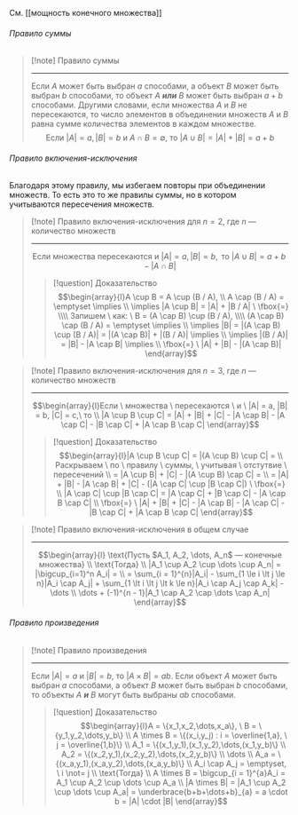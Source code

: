 См. [[мощность конечного множества]]

###### Правило суммы


> [!note] Правило суммы
> 
> ---
> Если $A$ может быть выбран $a$ способами, а объект $B$ может быть выбран $b$ способами, то объект $A$ _**или**_ $B$ может быть выбран $a + b$ способами. Другими словами, если множества $A$ и $B$ не пересекаются, то число элементов в объединении множеств $A$ и $B$ равна сумме количества элементов в каждом множестве. $$\text{ Если } |A| = a, |B| = b \text{ и } A \cap B = \emptyset \text{, то } |A \cup B| = |A| + |B| = a + b$$

###### Правило включения-исключения


Благодаря этому правилу, мы избегаем повторы при объединении множеств. То есть это то же правилы суммы, но в котором учитываются пересечения множеств.


> [!note] Правило включения-исключения для $n = 2$, где $n$ — количество множеств
> 
> ---
> $$\text{Если множества пересекаются и } |A| = a, |B| = b, \text{ то } |A \cup B| = a + b - |A \cap B|$$  
> > [!question] Доказательство
> > $$\begin{array}{l}A \cup B = A \cup (B / A), \\ A \cap (B / A) = \emptyset \implies \\ \implies |A \cup B| = |A| + |B / A| \ \fbox{=} \\\\ Запишем \ как: \ B = (A \cap B) \cup (B / A), \\\\ (A \cap B) \cap (B / A) = \emptyset \implies \\ \implies |B| = |(A \cap B) \cup (B / A)| = |(A \cap B)| + |(B / A)| \implies \\ \implies |(B / A)| = |B| - |A \cap B| \implies \\ \fbox{=} \ |A| + |B| - |(A \cap B)| \end{array}$$ 


> [!note] Правило включения-исключения для $n = 3$, где $n$ — количество множеств
> 
> ---
> $$\begin{array}{l}Если \ множества \ пересекаются \ и \ |A| = a, |B| = b, |C| = c,\ то \\ |A \cup B \cup C| = |A| + |B| + |C| - |A \cap B| - |A \cap C| - |B \cap C| + |A \cap B \cap C| \end{array}$$ 
> > [!question] Доказательство
> > $$\begin{array}{l}|A \cup B \cup C| = |(A \cup B) \cup C| = \\ Раскрываем \ по \ правилу \ суммы, \ учитывая \ отстутвие \ пересечений \\ = |A \cup B| + |C| - |(A \cup B) \cap C| = \\ = |A| + |B| - |A \cap B| + |C| - (|A \cap C| \cup |B \cap C|) \ \fbox{=} \\ |A \cap C| \cup |B \cap C| = |A \cap C| + |B \cap C| - |A \cap B \cap C| \\ \fbox{=} \ |A| + |B| + |C| - |A \cap B| - |A \cap C| - |B \cap C| + |A \cap B \cap C| \end{array}$$ 


> [!note] Правило включения-исключения в общем случае
> 
> ---
>  $$\begin{array}{l} \text{Пусть $A_1, A_2, \dots, A_n$ — конечные множества} \\ \text{Тогда} \\ |A_1 \cup A_2 \cup \dots \cup A_n| = |\bigcup_{i=1}^n A_i| = \\ = \sum_{i = 1}^{n}|A_i| - \sum_{1 \le i \lt j \le n}|A_i \cap A_j| + \sum_{1 \lt i \lt j \lt k \le n}|A_i \cap A_j \cap A_k| - \dots \\ \dots + (-1)^{n - 1}|A_1 \cap A_2 \cap \dots \cap A_n| \end{array}$$

###### Правило произведения 

> [!note] Правило произведения 
> 
> ---
> Если $|A| = a$ и $|B| = b$, то $|A \times B| = ab$. Если объект $A$ может быть выбран $a$ способами, а объект $B$ может быть выбран $b$ способами, то объекты $A$ _**и**_ $B$ могут быть выбраны $ab$ способами. 
> > [!question] Доказательство
> > $$\begin{array}{l}A = \{x_1,x_2,\dots,x_a\}, \ B = \{y_1,y_2,\dots,y_b\} \\ A \times B = \{(x_i,y_j) : i = \overline{1,a}, \ j = \overline{1,b}\} \\ A_1 = \{(x_1,y_1),(x_1,y_2),\dots,(x_1,y_b)\} \\ A_2 = \{(x_2,y_1),(x_2,y_2),\dots,(x_2,y_b)\} \\ \dots \\ A_a = \{(x_a,y_1),(x_a,y_2),\dots,(x_a,y_b)\} \\ A_i \cap A_j = \emptyset, \ i \not= j \\ \text{Тогда} \\ A \times B = \bigcup_{i = 1}^{a}A_i = A_1 \cup A_2 \cup \dots \cup A_a \\ |A \times B| = |A_1 \cup A_2 \cup \dots \cup A_a| = \underbrace{b+b+\dots+b}_{a} = a \cdot b = |A| \cdot |B| \end{array}$$